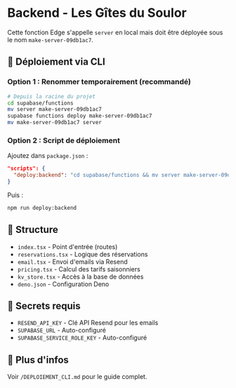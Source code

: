 # Backend - Les Gîtes du Soulor

Cette fonction Edge s'appelle `server` en local mais doit être déployée sous le nom `make-server-09db1ac7`.

## 🚀 Déploiement via CLI

### Option 1 : Renommer temporairement (recommandé)

```bash
# Depuis la racine du projet
cd supabase/functions
mv server make-server-09db1ac7
supabase functions deploy make-server-09db1ac7
mv make-server-09db1ac7 server
```

### Option 2 : Script de déploiement

Ajoutez dans `package.json` :
```json
"scripts": {
  "deploy:backend": "cd supabase/functions && mv server make-server-09db1ac7 && supabase functions deploy make-server-09db1ac7 && mv make-server-09db1ac7 server"
}
```

Puis :
```bash
npm run deploy:backend
```

## 📁 Structure

- `index.tsx` - Point d'entrée (routes)
- `reservations.tsx` - Logique des réservations
- `email.tsx` - Envoi d'emails via Resend
- `pricing.tsx` - Calcul des tarifs saisonniers
- `kv_store.tsx` - Accès à la base de données
- `deno.json` - Configuration Deno

## 🔑 Secrets requis

- `RESEND_API_KEY` - Clé API Resend pour les emails
- `SUPABASE_URL` - Auto-configuré
- `SUPABASE_SERVICE_ROLE_KEY` - Auto-configuré

## 📖 Plus d'infos

Voir `/DEPLOIEMENT_CLI.md` pour le guide complet.
